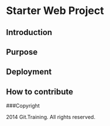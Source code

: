 # Starter Web Project

## Introduction

## Purpose

## Deployment

## How to contribute

###Copyright

2014 Git.Training. All rights reserved.